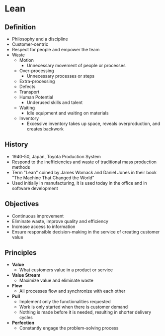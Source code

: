 # Lean

## Definition

- Philosophy and a discipline
- Customer-centric
- Respect for people and empower the team
- Waste
  - Motion
    - Unnecessary movement of people or processes
  - Over-processing
    - Unnecessary processes or steps
  - Extra-processing
  - Defects
  - Transport
  - Human Potential
    - Underused skills and talent
  - Waiting
    - Idle equipment and waiting on materials
  - Inventory
    - Excessive inventory takes up space, reveals overproduction, and creates backwork

## History

- 1940-50, Japan, Toyota Production System
- Respond to the inefficiencies and waste of traditional mass production methods
- Term "Lean" coined by James Womack and Daniel Jones in their book "The Machine That Changed the World"
- Used initially in manufacturing, it is used today in the office and in software development

## Objectives

- Continuous improvement
- Eliminate waste, improve quality and efficiency
- Increase access to information
- Ensure responsible decision-making in the service of creating customer value

## Principles

- **Value**
  - What customers value in a product or service
- **Value Stream**
  - Maximize value and eliminate waste
- **Flow**
  - All processes flow and synchronize with each other
- **Pull**
  - Implement only the functionalities requested
  - Work is only started when there is customer demand
  - Nothing is made before it is needed, resulting in shorter delivery cycles
- **Perfection**
  - Constantly engage the problem-solving process

